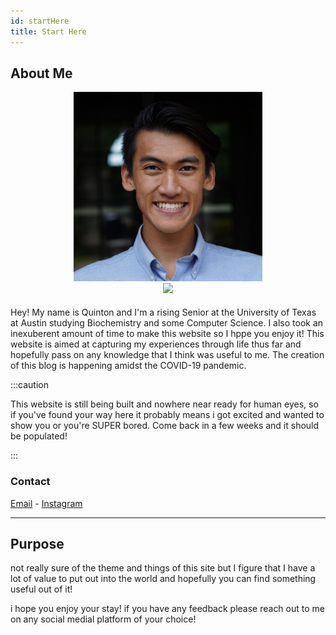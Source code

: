 ```yaml
---
id: startHere
title: Start Here
---
```


## About Me

<!-- ![pic of me](../static/img/headshot/photo.jpg) -->

<center><img src="../static/img/headshot/photo.jpg" width="60%" class="center"/></center>
<center><img src="../static/img/favicon.ico" class="center"/></center>

####

Hey! My name is Quinton and I'm a rising Senior at the University of Texas at
Austin studying Biochemistry and some Computer Science. I also took an
inexuberent amount of time to make this website so I hppe you enjoy it! This
website is aimed at capturing my experiences through life thus far and
hopefully pass on any knowledge that I think was useful to me. The creation of
this blog is happening amidst the COVID-19 pandemic.

:::caution

This website is still being built and nowhere near ready for human eyes, so if you've found your way here it probably means i got excited and wanted to show you or you're SUPER bored.
Come back in a few weeks and it should be populated!

:::

### Contact

[Email](mailto:quintonpham@gmail.com) - [Instagram](https://www.instagram.com/phamousq/)

---

## Purpose

not really sure of the theme and things of this site but I figure that I have
a lot of value to put out into the world and hopefully you can find something
useful out of it!

i hope you enjoy your stay! if you have any feedback please reach out to me on any social medial platform of your choice!
